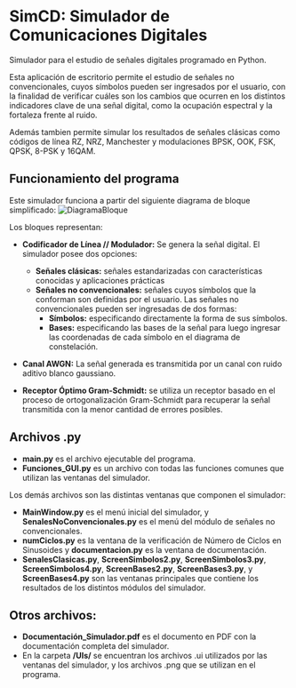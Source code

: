 # SimCD: Simulador de Comunicaciones Digitales
Simulador para el estudio de señales digitales programado en Python. 

Esta aplicación de escritorio permite el estudio de señales no convencionales, cuyos símbolos pueden ser ingresados por el usuario, con la finalidad de verificar cuáles son los cambios que ocurren en los distintos indicadores clave de una señal digital, como la ocupación espectral y la fortaleza frente al ruido. 

Además tambien permite simular los resultados de señales clásicas como códigos de línea RZ, NRZ, Manchester y modulaciones BPSK, OOK, FSK, QPSK, 8-PSK y 16QAM.

## Funcionamiento del programa
Este simulador funciona a partir del siguiente diagrama de bloque simplificado:
![DiagramaBloque](https://user-images.githubusercontent.com/126732560/222809981-06a2a575-9fad-45e0-8c1c-dd051f7783cc.png)

Los bloques representan:

- **Codificador de Línea // Modulador:** Se genera la señal digital. El simulador posee dos opciones:
  - **Señales clásicas:** señales estandarizadas con características conocidas y aplicaciones prácticas
  - **Señales no convencionales:** señales cuyos símbolos que la conforman son definidas por el usuario. Las señales no convencionales pueden ser ingresadas de dos formas: 
    - **Símbolos:** especificando directamente la forma de sus símbolos. 
    - **Bases:** especificando las bases de la señal para luego ingresar las coordenadas de cada símbolo en el diagrama de constelación.
- **Canal AWGN:** La señal generada es transmitida por un canal con ruido aditivo blanco gaussiano.

- **Receptor Óptimo Gram-Schmidt:** se utiliza un receptor basado en el proceso de ortogonalización Gram-Schmidt para recuperar la señal transmitida con la menor cantidad de errores posibles.

## Archivos .py
- __main.py__ es el archivo ejecutable del programa.
- __Funciones_GUI.py__ es un archivo con todas las funciones comunes que utilizan las ventanas del simulador.

Los demás archivos son las distintas ventanas que componen el simulador:
  - __MainWindow.py__ es el menú inicial del simulador, y __SenalesNoConvencionales.py__ es el menú del módulo de señales no convencionales.
  - __numCiclos.py__ es la ventana de la verificación de Número de Ciclos en Sinusoides y __documentacion.py__ es la ventana de documentación.
  - __SenalesClasicas.py__, __ScreenSimbolos2.py__, __ScreenSimbolos3.py__, __ScreenSimbolos4.py__, __ScreenBases2.py__, __ScreenBases3.py__, y __ScreenBases4.py__ son las ventanas principales que contiene los resultados de los distintos módulos del simulador.
  
  ## Otros archivos:
- __Documentación_Simulador.pdf__ es el documento en PDF con la documentación completa del simulador.
- En la carpeta __/UIs/__ se encuentran los archivos .ui utilizados por las ventanas del simulador, y los archivos .png que se utilizan en el programa.
